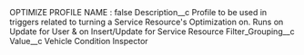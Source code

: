 <?xml version="1.0" encoding="UTF-8"?>
<CustomMetadata xmlns="http://soap.sforce.com/2006/04/metadata" xmlns:xsi="http://www.w3.org/2001/XMLSchema-instance" xmlns:xsd="http://www.w3.org/2001/XMLSchema">
    <label>OPTIMIZE PROFILE NAME :</label>
    <protected>false</protected>
    <values>
        <field>Description__c</field>
        <value xsi:type="xsd:string">Profile to be used in triggers related to turning a Service Resource&apos;s Optimization on. Runs on Update for User &amp; on Insert/Update for Service Resource</value>
    </values>
    <values>
        <field>Filter_Grouping__c</field>
        <value xsi:nil="true"/>
    </values>
    <values>
        <field>Value__c</field>
        <value xsi:type="xsd:string">Vehicle Condition Inspector</value>
    </values>
</CustomMetadata>

